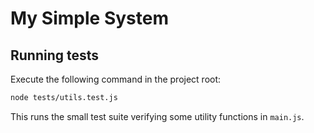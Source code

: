 # My Simple System

## Running tests

Execute the following command in the project root:

```bash
node tests/utils.test.js
```

This runs the small test suite verifying some utility functions in `main.js`.
